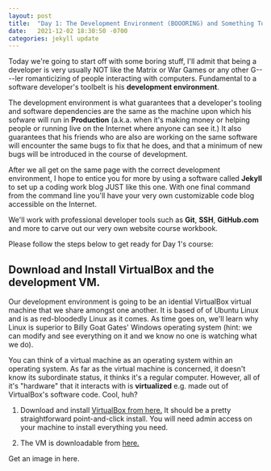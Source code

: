 ```yaml
---
layout: post
title:  "Day 1: The Development Environment (BOOORING) and Something Totally Crushing"
date:   2021-12-02 18:30:50 -0700
categories: jekyll update
---
```

Today we're going to start off with some boring stuff, I'll admit that being a developer is very usually NOT like the Matrix or War Games or any other G----ler romanticizing of people interacting with computers. Fundamental to a software developer's toolbelt is his **development environment**.

The development environment is what guarantees that a developer's tooling and software dependencies are the same as the machine upon which his sofware will run in **Production** (a.k.a. when it's making money or helping people or running live on the Internet where anyone can see it.) It also guarantees that his friends who are also are working on the same software will encounter the same bugs to fix that he does, and that a minimum of new bugs will be introduced in the course of development.

After we all get on the same page with the correct development environment, I hope to entice you for more by using a software called **Jekyll** to set up a coding work blog JUST like this one. With one final command from the command line you'll have your very own customizable code blog accessible on the Internet. 

We'll work with professional developer tools such as **Git**, **SSH**, **GitHub.com** and more to carve out our very own website course workbook.

Please follow the steps below to get ready for Day 1's course:

Download and Install VirtualBox and the development VM.
---
Our development environment is going to be an idential VirtualBox virtual machine that we share amongst one another. It is based of of Ubuntu Linux and is as red-bloodedly Linux as it comes. As time goes on, we'll learn why Linux is superior to Billy Goat Gates' Windows operating system (hint: we can modify and see everything on it and we know no one is watching what we do).

You can think of a virtual machine as an operating system within an operating system. As far as the virtual machine is concerned, it doesn't know its subordinate status, it thinks it's a regular computer. However, all of it's "hardware" that it interacts with is **virtualized** e.g. made out of VirtualBox's software code. Cool, huh?

1. Download and install [VirtualBox from here.][virtualbox-downloads] It should be a pretty straightforward point-and-click install. You will need admin access on your machine to install everything you need.

2. The VM is downloadable from [here.][dbox-vm-link]

Get an image in here.


[dbox-vm-link]: https://www.dropbox.com/s/uqk5ysuoxsd68rk/Ubuntu%20Bear%20Dev%20Env.ova?dl=0
[virtualbox-downloads]: https://www.virtualbox.org/wiki/Downloads
